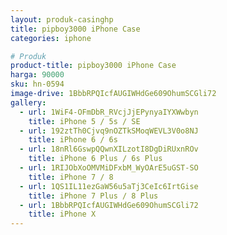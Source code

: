 ```yaml
---
layout: produk-casinghp
title: pipboy3000 iPhone Case
categories: iphone

# Produk
product-title: pipboy3000 iPhone Case
harga: 90000
sku: hn-0594
image-drive: 1BbbRPQIcfAUGIWHdGe609OhumSCGli72
gallery:
  - url: 1WiF4-OFmDbR_RVcjJjEPynyaIYXWwbyn
    title: iPhone 5 / 5s / SE
  - url: 192ztTh0Cjvq9nOZTkSMoqWEVL3V0o8NJ
    title: iPhone 6 / 6s
  - url: 18nRl6GswpQQwnXILzotI8DgDiRUxnROv
    title: iPhone 6 Plus / 6s Plus
  - url: 1RIJObXoOMVMiDFxbM_WyOArE5uGST-SO
    title: iPhone 7 / 8
  - url: 1QS1IL11ezGaW56u5aTj3CeIc6IrtGise
    title: iPhone 7 Plus / 8 Plus
  - url: 1BbbRPQIcfAUGIWHdGe609OhumSCGli72
    title: iPhone X
---
```

